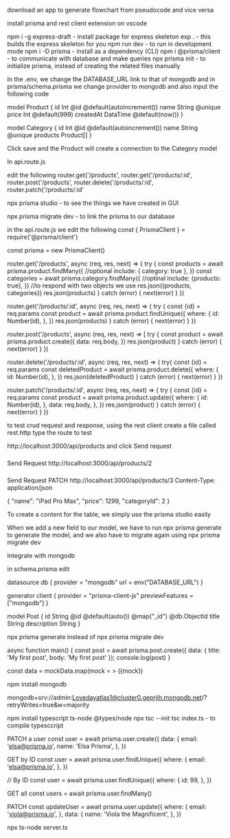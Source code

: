 download an app to generate flowchart from pseudocode and vice versa




install prisma and rest client extension on vscode


npm i -g express-draft - install package for express skeleton
exp . - this builds the express skeleton for you
npm run dev - to run in development mode
npm i -D prisma - install as a dependency (CLI)
npm i @prisma/client - to communicate with database and make queries
npx prisma init - to initialize prisma, instead of creating the related files manually


In the .env, we change the DATABASE_URL link to that of mongodb
and in prisma/schema.prisma we change provider to mongodb and also input the following code

model Product {
 id Int @id @default(autoincrement())
 name String @unique
 price Int @default(999)
 createdAt DataTime @default(now())
}


model Category {
 id Int @id @default(autoincrement())
 name String @unique
 products Product[]
}

Click save and the Product will create a connection to the Category model


In api.route.js

edit the following
router.get('/products',
router.get('/products/:id',
router.post('/products',
router.delete('/products/:id',
router.patch('/products/:id'


npx prisma studio - to see the things we have created in GUI

npx prisma migrate dev - to link the prisma to our database



in the api.route.js we edit the following
const { PrismaClient } = require('@prisma/client')

const prisma = new PrismaClient()

router.get('/products', async (req, res, next) => {
 try {
     const products = await prisma.product.findMany({
          //optional include:  { category: true },
     })
      const categories = await prisma.category.findMany({ //optinal include: {products: true},
})
//to respond with two objects we use res.json({products, categories})
     res.json(products)
}
 catch (error) {
    next(error)
}
})



router.get('/products/:id', async (req, res, next) => {
 try {
    const {id} = req.params
    const product = await prisma.product.findUnique({
      where: {
         id: Number(id),
        },
       })
     res.json(products)
}
 catch (error) {
    next(error)
}
})

router.post('/products', async (req, res, next) => [
try {
  const product = await prisma.product.create({
    data: req.body,
   })
   res.json(product)
} catch (error) {
    next(error)
}
})

router.delete('/products/:id', async (req, res, next) => {
try{
  const {id} = req.params
  const deletedProduct = await prisma.product.delete({
     where: {
       id: Number(id),
        },
  })
  res.json(deletedProduct)
} catch (error) {
 next(error)
}
})

router.patch('/products/:id', async (req, res, next) => {
try {
  const {id} = req.params
  const product = await prisma.product.update({
    where: {
      id: Number(id),
     },
    data: req.body,
    },
})
res.json(product)
} catch (error) {
 next(error)
}
})



to test crud request and response, using the rest client 
create a file called rest.http
type the route to test

http://localhost:3000/api/products and click Send request



###
Send Request
http://localhost:3000/api/products/2

###
Send Request
PATCH http://localhost:3000/api/products/3
Content-Type: application/json

{
  "name": "iPad Pro Max",
  "price": 1299,
   "categoryId": 2
}

To create a content for the table, we simply use the prisma studio easily


When we add a new field to our model, we have to run npx prisma generate to generate the model, and we also have to migrate again using npx prisma migrate dev





Integrate with mongodb

in schema.prisma edit

datasource db {
  provider = "mongodb"
  url = env("DATABASE_URL")
}

generator client {
 provider = "prisma-client-js"
 previewFeatures = ["mongodb"]
}

model Post {
id String @id @default(auto()) @map("_id") @db.ObjectId
title String
description String
}


npx prisma generate instead of npx prisma migrate dev



async function main() {
const post = await prisma.post.create({
data: {
  title: 'My first post',
  body: 'My first post'
});
console.log(post)
}

const data = mockData.map(mock = > ({mock})


npm install mongodb

mongodb+srv://admin:Lovedayatlas1@cluster0.geprjih.mongodb.net/?retryWrites=true&w=majority


npm install typescript ts-node @types/node
npx tsc --init
tsc index.ts - to compile typesccript



PATCH a user
const user = await prisma.user.create({
  data: {
    email: 'elsa@prisma.io',
    name: 'Elsa Prisma',
  },
})


GET by ID
const user = await prisma.user.findUnique({
  where: {
    email: 'elsa@prisma.io',
  },
})

// By ID
const user = await prisma.user.findUnique({
  where: {
    id: 99,
  },
})


GET all
const users = await prisma.user.findMany()


PATCH
const updateUser = await prisma.user.update({
  where: {
    email: 'viola@prisma.io',
  },
  data: {
    name: 'Viola the Magnificent',
  },
})


npx ts-node server.ts

